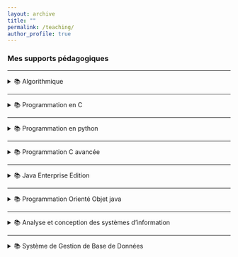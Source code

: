```yaml
---
layout: archive
title: ""
permalink: /teaching/
author_profile: true
---
```


### Mes supports pédagogiques


---
<details>
<summary>📚 Algorithmique</summary>

<ul>
  <li>📄 <a href="https://fBendaida.github.io/files/algo1.pdf">Les éléments de base d’un algorithme</a> | <a href="https://fBendaida.github.io/files/Travaux%20Dirig%C3%A9s%201.pdf">TD</a></li>
  
  <li>📄 <a href="https://fBendaida.github.io/files/algo2.pdf">Les structures alternatives et répétitives</a> | <a href="https://fBendaida.github.io/files/Travaux%20Dirig%C3%A9s2.pdf">TD</a></li>
  
  <li>📄 <a href="https://fBendaida.github.io/files/algo3.pdf">Les tableaux et les fonctions</a> | <a href="https://fBendaida.github.io/files/Travaux%20Dirig%C3%A9s%203.pdf">TD 3</a> | <a href="https://fBendaida.github.io/files/Travaux%20Dirig%C3%A9s%204.pdf">TD 4</a></li>
</ul>

</details>

---

<details>
<summary>📚 Programmation en C</summary>

<ul>
  <li>📄 <a href="https://fBendaida.github.io/files/c1.pdf">Introduction</a></li>
  
  <li>📄 <a href="https://fBendaida.github.io/files/c2.pdf">La syntaxe du langage C</a> | <a href="https://fBendaida.github.io/files/TP3.pdf">TP</a></li>
  
  <li>📄 <a href="https://fBendaida.github.io/files/c3.pdf">Les tableaux et les fonctions</a> | <a href="https://fBendaida.github.io/files/TP5.pdf">TP</a></li>
  
  <li>📄 <a href="https://fBendaida.github.io/files/c4.pdf">Les pointeurs</a> | <a href="https://fBendaida.github.io/files/TP6.pdf">TP</a></li>
  
  <li>📄 <a href="https://fBendaida.github.io/files/c5.pdf">Les chaînes de caractères</a> | <a href="https://fBendaida.github.io/files/TP7.pdf">TP</a></li>
  
  <li>📄 <a href="https://fBendaida.github.io/files/c6.pdf">Les structures</a> | <a href="https://fBendaida.github.io/files/TP8.pdf">TP</a></li>
  
  <li>📄 <a href="https://fBendaida.github.io/files/c7.pdf">Les fichiers</a> | <a href="https://fBendaida.github.io/files/TP9.pdf">TP</a></li>
</ul>

</details>


---

<details>
<summary>📚 Programmation en python</summary>

<ul>
  <li>📄 <a href="https://fBendaida.github.io/files/p1.pdf">Introduction</a> | <a href="https://fBendaida.github.io/files/ptp1.pdf">TP</a></li>
  
  <li>📄 <a href="https://fBendaida.github.io/files/p2.pdf">Les listes et les Tuples</a>  | <a href="https://fBendaida.github.io/files/ptp2.pdf">TP</a></li>

  <li>📄 <a href="https://fBendaida.github.io/files/p3.pdf">Les chaînes de caractères et les dictionnaires</a> | <a href="https://fBendaida.github.io/files/ptp3.pdf">TP</a> </li>
  
  <li>📄 <a href="https://fBendaida.github.io/files/p4.pdf">Les fichiers sous Python</a>  | <a href="https://fBendaida.github.io/files/ptp4.pdf">TP</a></li>
</ul>

</details>


---

<details>
<summary>📚 Programmation C avancée</summary>

<ul>
  <li>📄 <a href="https://fBendaida.github.io/files/tpListes.pdf">Atelier : Listes Chaînées en Langage C </a> </li>

  <li>📄 <a href="https://fBendaida.github.io/files/tpPile.pdf">Atelier : Les piles en Langage C </a> </li>

</ul>

</details>

---

<details>
<summary>📚 Java Enterprise Edition </summary>

<ul>
  <li>📄 <a href="https://fBendaida.github.io/files/jee1.pdf">Introduction à la programmation JEE</a></li>
  
  <li>📄 <a href="https://fBendaida.github.io/files/jee2.pdf">Les servlets</a></li>

<li>📄 <a href="https://fBendaida.github.io/files/jee3.pdf">Java Server Pages</a> </li>


  <li>📄 <a href="https://fBendaida.github.io/files/polyjee.pdf">Polycopié</a> </li>
  
</ul>

</details>


---

<details>
<summary>📚 Programmation Orienté Objet java</summary>

<ul>
  <li>📄 <a href="https://fBendaida.github.io/files/Heritage.pdf">Héritage</a></li>
  
  <li>📄 <a href="https://fBendaida.github.io/files/collections.pdf">Les collections</a>  | <a href="https://fBendaida.github.io/files/ptp2.pdf">TP</a></li>

  <li>📄 <a href="https://fBendaida.github.io/files/Exception.pdf">Les exceptions</a> | <a href="https://fBendaida.github.io/files/TP%20Exception.pdf">TP</a> </li>
  
  <li>📄 <a href="https://fBendaida.github.io/files/fichiers.pdf">Les fichiers</a> </li>
  <li>📄 <a href="https://fBendaida.github.io/files/atelier.pdf">Atelier</a></li>
</ul>

</details>

---

<details>
<summary>📚 Analyse et conception des systèmes  d’information</summary>

<ul>
  <li>📄 <a href="https://fBendaida.github.io/files/merise1.pdf">La méthode Merise </a> </li>
  
  <li>📄 <a href="https://fBendaida.github.io/files/MCD.pdf">MCD</a>  | <a href="https://fBendaida.github.io/files/TDMCD.pdf">TD</a></li>

<li>📄 <a href="https://fBendaida.github.io/files/MLD.pdf">MLD</a>  | <a href="https://fBendaida.github.io/files/TDMLD.pdf">TD</a></li>
</ul>

</details>


---

<details>
<summary>📚 Système de Gestion de Base de Données</summary>

<ul>
  <li>📄 <a href="https://fBendaida.github.io/files/Sql1.pdf">Introduction</a> </li>
  
  <li>📄 <a href="https://fBendaida.github.io/files/Sql2.pdf">LMD</a> </li>
  
  <li>📄 <a href="https://fBendaida.github.io/files/TPSql.pdf">TD/TP</a> </li>
</ul>

</details>

